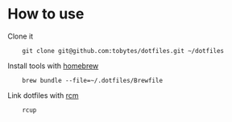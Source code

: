 How to use
========

Clone it

```
    git clone git@github.com:tobytes/dotfiles.git ~/dotfiles
```

Install tools with [homebrew](https://github.com/Homebrew/homebrew)

```
    brew bundle --file=~/.dotfiles/Brewfile
```

Link dotfiles with [rcm](https://github.com/thoughtbot/rcm)

```
    rcup
```
